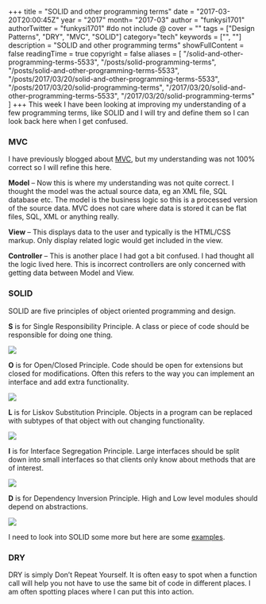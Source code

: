 +++
title = "SOLID and other programming terms"
date = "2017-03-20T20:00:45Z"
year = "2017"
month= "2017-03"
author = "funkysi1701"
authorTwitter = "funkysi1701" #do not include @
cover = ""
tags = ["Design Patterns", "DRY", "MVC",  "SOLID"]
category="tech"
keywords = ["", ""]
description =  "SOLID and other programming terms"
showFullContent = false
readingTime = true
copyright = false
aliases = [
    "/solid-and-other-programming-terms-5533",
    "/posts/solid-programming-terms",
    "/posts/solid-and-other-programming-terms-5533",
    "/posts/2017/03/20/solid-and-other-programming-terms-5533",
    "/posts/2017/03/20/solid-programming-terms",
    "/2017/03/20/solid-and-other-programming-terms-5533",
    "/2017/03/20/solid-programming-terms"
]
+++
This week I have been looking at improving my understanding of a few programming terms, like SOLID and I will try and define them so I can look back here when I get confused.

### MVC

I have previously blogged about [MVC](https://www.funkysi1701.com/2016/03/17/model-view-controller-mvc/), but my understanding was not 100% correct so I will refine this here.

**Model** – Now this is where my understanding was not quite correct. I thought the model was the actual source data, eg an XML file, SQL database etc. The model is the business logic so this is a processed version of the source data. MVC does not care where data is stored it can be flat files, SQL, XML or anything really.

**View** – This displays data to the user and typically is the HTML/CSS markup. Only display related logic would get included in the view.

**Controller** – This is another place I had got a bit confused. I had thought all the logic lived here. This is incorrect controllers are only concerned with getting data between Model and View.

### SOLID

SOLID are five principles of object oriented programming and design.

**S** is for Single Responsibility Principle. A class or piece of code should be responsible for doing one thing.

![](https://storageaccountblog9f5d.blob.core.windows.net/blazor/wp-content/uploads/2017/03/SingleResponsibilityPrinciple2_71060858.jpg?resize=300%2C240&ssl=1)

**O** is for Open/Closed Principle. Code should be open for extensions but closed for modifications. Often this refers to the way you can implement an interface and add extra functionality.

![](https://storageaccountblog9f5d.blob.core.windows.net/blazor/wp-content/uploads/2017/03/ocp.jpg?resize=300%2C240&ssl=1)

**L** is for Liskov Substitution Principle. Objects in a program can be replaced with subtypes of that object with out changing functionality.

![](https://storageaccountblog9f5d.blob.core.windows.net/blazor/wp-content/uploads/2017/03/LiskovSubtitutionPrinciple_52BB5162.jpg?resize=300%2C240&ssl=1)

**I** is for Interface Segregation Principle. Large interfaces should be split down into small interfaces so that clients only know about methods that are of interest.

![](https://storageaccountblog9f5d.blob.core.windows.net/blazor/wp-content/uploads/2017/03/isp.jpg?resize=300%2C240&ssl=1)

**D** is for Dependency Inversion Principle. High and Low level modules should depend on abstractions.

![](https://storageaccountblog9f5d.blob.core.windows.net/blazor/wp-content/uploads/2017/03/dip.jpg?resize=300%2C240&ssl=1)

I need to look into SOLID some more but here are some [examples](https://www.codeproject.com/Articles/703634/SOLID-architecture-principles-using-simple-Csharp).

### DRY

DRY is simply Don’t Repeat Yourself. It is often easy to spot when a function call will help you not have to use the same bit of code in different places. I am often spotting places where I can put this into action.